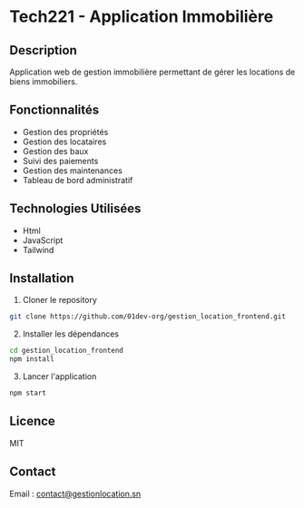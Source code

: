 # Tech221 - Application Immobilière

## Description
Application web de gestion immobilière permettant de gérer les locations de biens immobiliers.

## Fonctionnalités
- Gestion des propriétés
- Gestion des locataires
- Gestion des baux
- Suivi des paiements
- Gestion des maintenances
- Tableau de bord administratif

## Technologies Utilisées
- Html
- JavaScript
- Tailwind

## Installation
1. Cloner le repository
```bash
git clone https://github.com/01dev-org/gestion_location_frontend.git
```

2. Installer les dépendances
```bash
cd gestion_location_frontend
npm install
```

3. Lancer l'application
```bash
npm start
```

## Licence
MIT

## Contact
Email : contact@gestionlocation.sn

